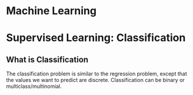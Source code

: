 # Machine Learning
# Supervised Learning: Classification

## What is Classification
The classification problem is similar to the regression problem, except that the values we want to predict are discrete. Classification can be binary or multiclass/multinomial.
